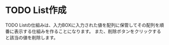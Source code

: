 # TODO List作成
TODO Listの仕組みは、入力BOXに入力された値を配列に保管してその配列を順番に表示する仕組みを作ることになります。
また、削除ボタンをクリックすると該当の値を削除します。
